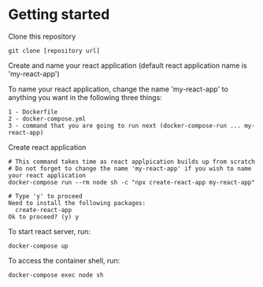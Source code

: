 # Getting started
Clone this repository
```
git clone [repository url]
```

Create and name your react application (default react application name is 'my-react-app')

To name your react application, change the name 'my-react-app' to anything you want in the following three things:
```
1 - Dockerfile
2 - docker-compose.yml
3 - command that you are going to run next (docker-compose-run ... my-react-app)
```
Create react application
```
# This command takes time as react applpication builds up from scratch
# Do not forget to change the name 'my-react-app' if you wish to name your react application
docker-compose run --rm node sh -c "npx create-react-app my-react-app"

# Type 'y' to proceed
Need to install the following packages:
  create-react-app
Ok to proceed? (y) y
```
To start react server, run:
```
docker-compose up
```

To access the container shell, run:
```
docker-compose exec node sh
```
